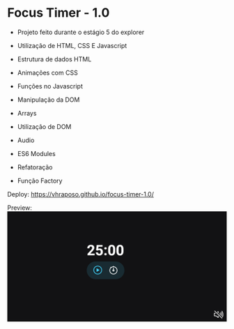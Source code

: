 # Focus Timer - 1.0

- Projeto feito durante o estágio 5 do explorer 
- Utilização de HTML, CSS E Javascript 


- Estrutura de dados HTML
- Animações com CSS
- Funções no Javascript
- Manipulação da DOM
- Arrays
- Utilização de DOM
- Audio
- ES6 Modules
- Refatoração
- Função Factory 


Deploy: https://vhraposo.github.io/focus-timer-1.0/

Preview: 
![preview](./preview.png)